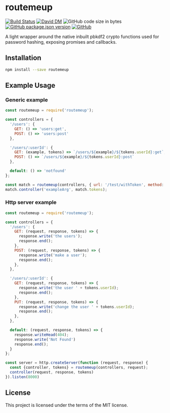 # routemeup
[![Build Status](https://travis-ci.org/markwylde/routemeup.svg?branch=master)](https://travis-ci.org/markwylde/routemeup)
[![David DM](https://david-dm.org/markwylde/routemeup.svg)](https://david-dm.org/markwylde/routemeup)
![GitHub code size in bytes](https://img.shields.io/github/languages/code-size/markwylde/routemeup)
[![GitHub package.json version](https://img.shields.io/github/package-json/v/markwylde/routemeup)](https://github.com/markwylde/routemeup/releases)
[![GitHub](https://img.shields.io/github/license/markwylde/routemeup)](https://github.com/markwylde/routemeup/blob/master/LICENSE)

A light wrapper around the native inbuilt pbkdf2 crypto functions used for password hashing, exposing promises and callbacks.

## Installation
```bash
npm install --save routemeup
```

## Example Usage
### Generic example
```javascript
const routemeup = require('routemeup');

const controllers = {
  '/users': {
    GET: () => 'users:get',
    POST: () => 'users:post'
  },

  '/users/:userId': {
    GET: (example, tokens) => `/users/${example}/${tokens.userId}:get`,
    POST: () => `/users/${example}/${tokens.userId}:post`
  },

  default: () => 'notfound'
};

const match = routemeup(controllers, { url: '/test/withToken', method: 'get' });
match.controller('exampleArg', match.tokens);
```

### Http server example
```javascript
const routemeup = require('routemeup');

const controllers = {
  '/users': {
    GET: (request, response, tokens) => {
      response.write('the users');
      response.end();
    },
    POST: (request, response, tokens) => {
      response.write('make a user');
      response.end();
    },
  },

  '/users/:userId': {
    GET: (request, response, tokens) => {
      response.write('the user ' + tokens.userId);
      response.end();
    },
    PUT: (request, response, tokens) => {
      response.write('change the user ' + tokens.userId);
      response.end();
    },
  },

  default: (request, response, tokens) => {
    response.writeHead(404);
    response.write('Not Found')
    response.end();
  }
};

const server = http.createServer(function (request, response) {
  const {controller, tokens} = routemeup(controllers, request);
  controller(request, response, tokens)
}).listen(8000)
```

## License
This project is licensed under the terms of the MIT license.
